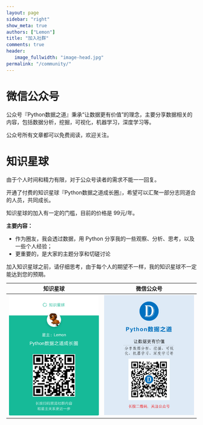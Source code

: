 ```yaml
---
layout: page
sidebar: "right"
show_meta: true
authors: ["Lemon"]
title: "加入社群"
comments: true
header:
   image_fullwidth: "image-head.jpg"
permalink: "/community/"
---
```


# 微信公众号

公众号『Python数据之道』秉承“让数据更有价值”的理念，主要分享数据相关的内容，包括数据分析，挖掘，可视化，机器学习，深度学习等。

公众号所有文章都可以免费阅读，欢迎关注。


# 知识星球

由于个人时间和精力有限，对于公众号读者的需求不能一一回复。

开通了付费的知识星球『Python数据之道成长圈』，希望可以汇聚一部分志同道合的人员，共同成长。

知识星球的加入有一定的门槛，目前的价格是 99元/年。

**主要内容：**

* 作为圈友，我会透过数据，用 Python 分享我的一些观察、分析、思考，以及一些个人经验； 
* 更重要的，是大家的主题分享和切磋讨论

加入知识星球之前，请仔细思考，由于每个人的期望不一样，我的知识星球不一定能达到您的预期。

| <center>知识星球</center> | <center>微信公众号</center> |
| ---------------------------------------- | ---------------------------------------- |
| <img src="/images/xingqiu1.jpg" width="300"/> | <img src="/images/foot.jpg" width="300"/> |
